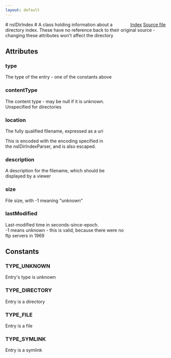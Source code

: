 ```yaml
---
layout: default
---
```

<div class='links' style='float:right'><a href="../index.html">Index</a>
<a href="http://dxr.mozilla.org/mozilla-central/source/netwerk/streamconv/public/nsIDirIndex.idl">Source file</a>
</div>
# nsIDirIndex #
 A class holding information about a directory index.  
These have no reference back to their original source -  
changing these attributes won't affect the directory  
  

## Attributes ##

### type ###
  
The type of the entry - one of the constants above  
  

### contentType ###
  
The content type - may be null if it is unknown.  
Unspecified for directories  
  

### location ###
  
The fully qualified filename, expressed as a uri  
  
This is encoded with the encoding specified in  
the nsIDirIndexParser, and is also escaped.  
  

### description ###
  
A description for the filename, which should be  
displayed by a viewer  
  

### size ###
  
File size, with -1 meaning "unknown"  
  

### lastModified ###
  
Last-modified time in seconds-since-epoch.  
-1 means unknown - this is valid, because there were no  
ftp servers in 1969  
  

## Constants ##

### TYPE_UNKNOWN ###
  
Entry's type is unknown  
  

### TYPE_DIRECTORY ###
  
Entry is a directory  
  

### TYPE_FILE ###
  
Entry is a file  
  

### TYPE_SYMLINK ###
  
Entry is a symlink  
  

